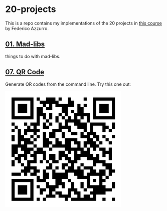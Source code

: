 # 20-projects

This is a repo contains my implementations of the 20 projects in 
[this course](https://www.udemy.com/course/great-python-projects/) by Federico Azzurro.

## [01. Mad-libs](01.%20Madlibs/madlibs.py)
things to do with mad-libs.

## [07. QR Code](07.%20QR%20Code/qr_code.py)
Generate QR codes from the command line. Try this one out: 

![test.png](07.%20QR%20Code/test.png)
